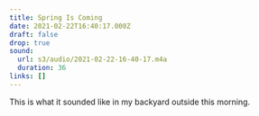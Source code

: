 ```yaml
---
title: Spring Is Coming
date: 2021-02-22T16:40:17.000Z
draft: false
drop: true
sound:
  url: s3/audio/2021-02-22-16-40-17.m4a
  duration: 36
links: []
---
```


This is what it sounded like in my backyard outside this morning.
